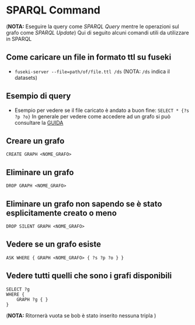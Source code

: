# SPARQL Command
(**NOTA:** Eseguire la query come *SPARQL Query* mentre le operazioni sul grafo come *SPARQL Update*)
Qui di seguito alcuni comandi utili da utilizzare in SPARQL
## Come caricare un file in formato ttl su fuseki
- `fuseki-server --file=path/of/file.ttl /ds`
(NOTA: `/ds` indica il datasets)

## Esempio di query 
- Esempio per vedere se il file caricato è andato a buon fine: `SELECT * {?s ?p ?o}`
In generale per vedere come accedere ad un grafo si può consultare la [GUIDA](https://www.w3.org/TR/sparql11-query/#queryDataset)

## Creare un grafo
`CREATE GRAPH <NOME_GRAFO>`

## Eliminare un grafo
`DROP GRAPH <NOME_GRAFO>`

## Eliminare un grafo non sapendo se è stato esplicitamente creato o meno
`DROP SILENT GRAPH <NOME_GRAFO>`

## Vedere se un grafo esiste 
 `ASK WHERE { GRAPH <NOME_GRAFO> { ?s ?p ?o } }`


## Vedere tutti quelli che sono i grafi disponibili
```
SELECT ?g 
WHERE {   
    GRAPH ?g { } 
}
```

(**NOTA:** Ritornerà vuota se bob è stato inserito nessuna tripla   )